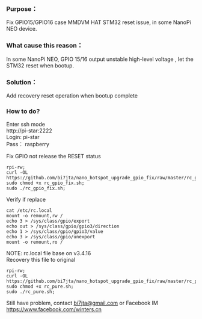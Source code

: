 ### Purpose：   
Fix GPIO15/GPIO16 case MMDVM HAT STM32 reset issue, in some NanoPi NEO device.   

### What cause this reason：   
In some NanoPi NEO, GPIO 15/16 output unstable high-level voltage , let the STM32 reset when bootup.  
### Solution：  
Add recovery reset operation when bootup complete  

### How to do?  
Enter ssh mode  
http://pi-star:2222  
Login:  pi-star  
Pass： raspberry   

Fix GPIO not release the RESET status   

```
rpi-rw;  
curl -OL https://github.com/bi7jta/nano_hotspot_upgrade_gpio_fix/raw/master/rc_gpio_fix.sh;  
sudo chmod +x rc_gpio_fix.sh;   
sudo ./rc_gpio_fix.sh;    
```
Verify if replace  
``` 
cat /etc/rc.local  
mount -o remount,rw /  
echo 3 > /sys/class/gpio/export  
echo out > /sys/class/gpio/gpio3/direction  
echo 1 > /sys/class/gpio/gpio3/value  
echo 3 > /sys/class/gpio/unexport  
mount -o remount,ro /  
``` 

NOTE: rc.local file base on v3.4.16  
Recovery this file to original    

```
rpi-rw;
curl -OL https://github.com/bi7jta/nano_hotspot_upgrade_gpio_fix/raw/master/rc_pure.sh;
sudo chmod +x rc_pure.sh;
sudo ./rc_pure.sh;
```

Still have problem, contact bi7jta@gmail.com or 
Facebook IM https://www.facebook.com/winters.cn  

